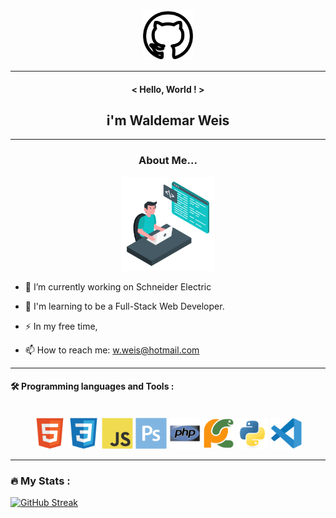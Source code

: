 <div align='center'><img src='icons/2111612.png' width='80px' height='80pf'></div>
           
***

#### <div align='center'>< Hello, World ! ></div>

## <div align='center'>i'm Waldemar Weis</div>
***

### <div align='center'>About Me...</div>
<div align='center'><img src='gifs/giphy.gif' width='150px' height='150px'></div>

-  🔭 I’m currently working on Schneider Electric

- 🌱 I'm learning to be a Full-Stack Web Developer.
- :zap: In my free time,
- 📫 How to reach me: w.weis@hotmail.com

***

#### :hammer_and_wrench: Programming languages and Tools :

<br>
<div align='center'>
<img src='icons/html5-original.svg' width='50px'>
<img src='icons/css3-original.svg' width='50px'>
<img src='icons/javascript-original.svg' width='50px'>
<img src='icons/photoshop-plain.svg' width='50px'>
<img src='icons/php-original.svg' width='50px'>
<img src='icons/pycharm-original.svg' width='50px'>
<img src='icons/python-original.svg' width='50px'>
<img src='icons/vscode-original.svg' width='50px'>
</div>


***
### :fire: My Stats :

[![GitHub Streak](http://github-readme-streak-stats.herokuapp.com?user=WaldyWhite)](https://git.io/streak-stats)



